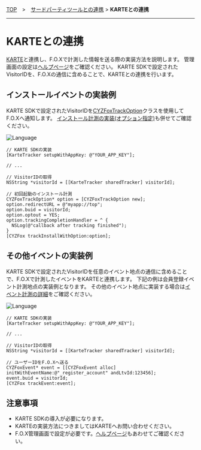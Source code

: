 [TOP](../../../README.md)　>　[サードパーティツールとの連携](./README.md) > **KARTEとの連携**

---

# KARTEとの連携

[KARTE](https://karte.io/)と連携し、F.O.Xで計測した情報を送る際の実装方法を説明します。
管理画面の設定は[ヘルプページ](https://support.forceoperationx.com/hc/ja/articles/360000014841)をご確認ください。
KARTE SDKで設定されたVisitorIDを、F.O.Xの通信に含めることで、KARTEとの連携を行います。

## インストールイベントの実装例

KARTE SDKで設定されたVisitorIDを[CYZFoxTrackOption](../../sdk_api/README.md#CYZFoxoption)クラスを使用してF.O.Xへ通知します。
[インストール計測の実装(オプション指定)](../../track_install/README.md#track_install_optional)も併せてご確認ください。

![Language](http://img.shields.io/badge/language-Objective–C-blue.svg?style=flat)
```objc
// KARTE SDKの実装
[KarteTracker setupWithAppKey: @"YOUR_APP_KEY"];

// ...

// VisitorIDの取得
NSString *visitorId = [[KarteTracker sharedTracker] visitorId];

// 初回起動のインストール計測
CYZFoxTrackOption* option = [CYZFoxTrackOption new];
option.redirectURL = @"myapp://top";
option.buid = visitorId;
option.optout = YES;
option.trackingCompletionHandler = ^ {
  NSLog(@"callback after tracking finished");
}
[CYZFox trackInstallWithOption:option];
```

## その他イベントの実装例

KARTE SDKで設定されたVisitorIDを任意のイベント地点の通信に含めることで、F.O.Xで計測したイベントをKARTEと連携します。
下記の例は会員登録イベント計測地点の実装例となります。
その他のイベント地点に実装する場合は[イベント計測の詳細](../../track_events/README.md)をご確認ください。

![Language](http://img.shields.io/badge/language-Objective–C-blue.svg?style=flat)
```objc
// KARTE SDKの実装
[KarteTracker setupWithAppKey: @"YOUR_APP_KEY"];

// ...

// VisitorIDの取得
NSString *visitorId = [[KarteTracker sharedTracker] visitorId];

// ユーザーIDをF.O.Xへ送る
CYZFoxEvent* event = [[CYZFoxEvent alloc] initWithEventName:@"_register_account" andLtvId:123456];
event.buid = visitorId;
[CYZFox trackEvent:event];
```

## 注意事項

* KARTE SDKの導入が必要になります。
* KARTEの実装方法につきましてはKARTEへお問い合わせください。
* F.O.X管理画面で設定が必要です。[ヘルプページ](https://support.forceoperationx.com/hc/ja/articles/360000014841)もあわせてご確認ください。
